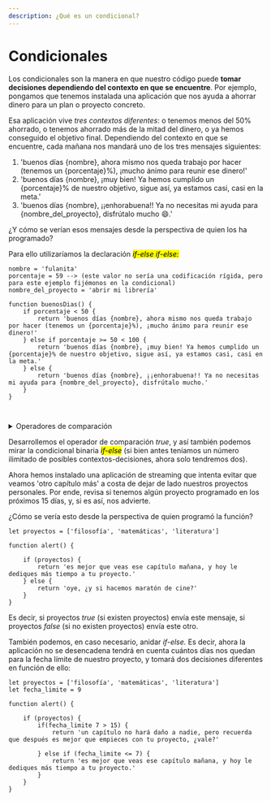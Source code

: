 ```yaml
---
description: ¿Qué es un condicional?
---
```


# Condicionales

Los condicionales son la manera en que nuestro código puede **tomar decisiones dependiendo del contexto en que se encuentre**. Por ejemplo, pongamos que tenemos instalada una aplicación que nos ayuda a ahorrar dinero para un plan o proyecto concreto.&#x20;

Esa aplicación vive _tres contextos diferentes_: o tenemos menos del 50% ahorrado, o tenemos ahorrado más de la mitad del dinero, o ya hemos conseguido el objetivo final. Dependiendo del contexto en que se encuentre, cada mañana nos mandará uno de los tres mensajes siguientes:

1. 'buenos días {nombre}, ahora mismo nos queda trabajo por hacer (tenemos un {porcentaje}%), ¡mucho ánimo para reunir ese dinero!'
2. 'buenos días {nombre}, ¡muy bien! Ya hemos cumplido un {porcentaje}% de nuestro objetivo, sigue así, ya estamos casi, casi en la meta.'
3. 'buenos días {nombre}, ¡¡enhorabuena!! Ya no necesitas mi ayuda para {nombre\_del\_proyecto}, disfrútalo mucho :smile:.'

¿Y cómo se verían esos mensajes desde la perspectiva de quien los ha programado?

Para ello utilizaríamos la declaración _<mark style="background-color:$primary;">if-else if-else:</mark>_

```
nombre = 'fulanita'
porcentaje = 59 --> (este valor no sería una codificación rígida, pero para este ejemplo fijémonos en la condicional)
nombre_del_proyecto = 'abrir mi librería'

function buenosDias() {
    if porcentaje < 50 {
        return 'buenos días {nombre}, ahora mismo nos queda trabajo por hacer (tenemos un {porcentaje}%), ¡mucho ánimo para reunir ese dinero!'
    } else if porcentaje >= 50 < 100 {
        return 'buenos días {nombre}, ¡muy bien! Ya hemos cumplido un {porcentaje}% de nuestro objetivo, sigue así, ya estamos casi, casi en la meta.'
    } else {
        return 'buenos días {nombre}, ¡¡enhorabuena!! Ya no necesitas mi ayuda para {nombre_del_proyecto}, disfrútalo mucho.'
    }
}
        
    
```

<details>

<summary>Operadores de comparación</summary>

En el ejemplo anterior hemos utilizado los operadores <  y ≥ , que significan, respectivamente, 'menor que' y 'mayor o igual que', pero también tenemos disponibles las siguientes opciones:



* if a === b   --> la condición se cumple si 'a' es exactamente igual que 'b'
* if a !== b     --> la condición se cumple si 'a' es diferente a 'b'
* if a > b  o  if a  <=  b   --> la condición se cumple si 'a' es mayor que 'b' / la condición se cumple si  si 'a' es menor o igual que 'b' (es decir, los operadores contrarios a los que usamos antes)
* if ('condición' _true_) --> también podemos usar los comparadores binarios _true_ y _false_

</details>

Desarrollemos el operador de comparación _true_, y así también podemos mirar la condicional binaria _<mark style="background-color:$primary;">if-else</mark>_ (si bien antes teníamos un número ilimitado de posibles contextos-decisiones, ahora solo tendremos dos).

Ahora hemos instalado una aplicación de streaming que intenta evitar que veamos 'otro capítulo más' a costa de dejar de lado nuestros proyectos personales. Por ende, revisa si tenemos algún proyecto programado en los próximos 15 días, y, si es así, nos advierte.&#x20;

¿Cómo se vería esto desde la perspectiva de quien programó la función?&#x20;



```
let proyectos = ['filosofía', 'matemáticas', 'literatura']

function alert() {

    if (proyectos) {
        return 'es mejor que veas ese capítulo mañana, y hoy le dediques más tiempo a tu proyecto.'
    } else {
        return 'oye, ¿y si hacemos maratón de cine?'
    }
}
```

Es decir, si proyectos _true_ (si existen proyectos) envía este mensaje, si proyectos _false_ (si no existen proyectos) envía este otro.

También podemos, en caso necesario, anidar _if-else._ Es decir, ahora la aplicación no se desencadena tendrá en cuenta cuántos días nos quedan para la fecha límite de nuestro proyecto, y tomará dos decisiones diferentes en función de ello:

```
let proyectos = ['filosofía', 'matemáticas', 'literatura']
let fecha_limite = 9

function alert() {

    if (proyectos) {
        if(fecha_limite 7 > 15) {
            return 'un capítulo no hará daño a nadie, pero recuerda que después es mejor que empieces con tu proyecto, ¿vale?'
            
        } else if (fecha_limite <= 7) {
            return 'es mejor que veas ese capítulo mañana, y hoy le dediques más tiempo a tu proyecto.'
        }
    }
}
```
